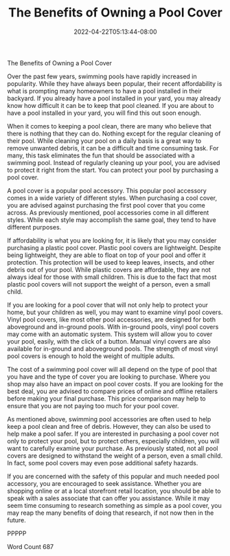 ﻿---
title: "The Benefits of Owning a Pool Cover"
date: 2022-04-22T05:13:44-08:00
description: "Pool Accessories Tips for Web Success"
featured_image: "/images/Pool Accessories.jpg"
tags: ["Pool Accessories"]
---

The Benefits of Owning a Pool Cover

Over the past few years, swimming pools have rapidly increased in popularity.  While they have always been popular, their recent affordability is what is prompting many homeowners to have a pool installed in their backyard.  If you already have a pool installed in your yard, you may already know how difficult it can be to keep that pool cleaned.  If you are about to have a pool installed in your yard, you will find this out soon enough.

When it comes to keeping a pool clean, there are many who believe that there is nothing that they can do.  Nothing except for the regular cleaning of their pool. While cleaning your pool on a daily basis is a great way to remove unwanted debris, it can be a difficult and time consuming task. For many, this task eliminates the fun that should be associated with a swimming pool.  Instead of regularly cleaning up your pool, you are advised to protect it right from the start.  You can protect your pool by purchasing a pool cover.

A pool cover is a popular pool accessory. This popular pool accessory comes in a wide variety of different styles. When purchasing a cool cover, you are advised against purchasing the first pool cover that you come across. As previously mentioned, pool accessories come in all different styles. While each style may accomplish the same goal, they tend to have different purposes.

If affordability is what you are looking for, it is likely that you may consider purchasing a plastic pool cover.  Plastic pool covers are lightweight.  Despite being lightweight, they are able to float on top of your pool and offer it protection. This protection will be used to keep leaves, insects, and other debris out of your pool.  While plastic covers are affordable, they are not always ideal for those with small children. This is due to the fact that most plastic pool covers will not support the weight of a person, even a small child.

If you are looking for a pool cover that will not only help to protect your home, but your children as well, you may want to examine vinyl pool covers. Vinyl pool covers, like most other pool accessories, are designed for both aboveground and in-ground pools.  With in-ground pools, vinyl pool covers may come with an automatic system. This system will allow you to cover your pool, easily, with the click of a button.  Manual vinyl covers are also available for in-ground and aboveground pools. The strength of most vinyl pool covers is enough to hold the weight of multiple adults.

The cost of a swimming pool cover will all depend on the type of pool that you have and the type of cover you are looking to purchase.  Where you shop may also have an impact on pool cover costs.  If you are looking for the best deal, you are advised to compare prices of online and offline retailers before making your final purchase.  This price comparison may help to ensure that you are not paying too much for your pool cover.

As mentioned above, swimming pool accessories are often used to help keep a pool clean and free of debris.  However, they can also be used to help make a pool safer.  If you are interested in purchasing a pool cover not only to protect your pool, but to protect others, especially children, you will want to carefully examine your purchase.  As previously stated, not all pool covers are designed to withstand the weight of a person, even a small child.  In fact, some pool covers may even pose additional safety hazards.  

If you are concerned with the safety of this popular and much needed pool accessory, you are encouraged to seek assistance.  Whether you are shopping online or at a local storefront retail location, you should be able to speak with a sales associate that can offer you assistance.  While it may seem time consuming to research something as simple as a pool cover, you may reap the many benefits of doing that research, if not now then in the future. 

PPPPP

Word Count 687

